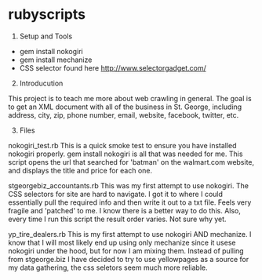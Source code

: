rubyscripts
===========

1. Setup and Tools
  - gem install nokogiri
  - gem install mechanize
  - CSS selector found here http://www.selectorgadget.com/

2. Introducution

This project is to teach me more about web crawling in general. The goal is to get an XML document with all of the business in St. George, including address, city, zip, phone number, email, website, facebook, twitter, etc.

3. Files

nokogiri_test.rb
This is a quick smoke test to ensure you have installed nokogiri properly. gem install nokogiri is all that was needed for me. This script opens the url that searched for 'batman' on the walmart.com website, and displays the title and price for each one.

stgeorgebiz_accountants.rb
This was my first attempt to use nokogiri. The CSS selectors for site are hard to navigate. I got it to where I could essentially pull the required info and then write it out to a txt file. Feels very fragile and 'patched' to me. I know there is a better way to do this. Also, every time I run this script the result order varies. Not sure why yet.

yp_tire_dealers.rb
This is my first attempt to use nokogiri AND mechanize. I know that I will most likely end up using only mechanize since it usese nokogiri under the hood, but for now I am mixing them. Instead of pulling from stgeorge.biz I have decided to try to use yellowpages as a source for my data gathering, the css seletors seem much more reliable.

